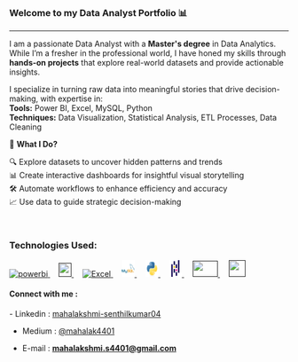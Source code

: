 

<h3> Welcome to my Data Analyst Portfolio 📊 </h3>
<hr> <!-- Horizontal line -->
<p> I am a passionate Data Analyst with a <b>Master's degree</b> in Data Analytics. While I’m a fresher in the professional world, I have honed my skills through <b>hands-on projects</b> that explore real-world datasets and provide actionable insights.  
<br>

  I specialize in turning raw data into meaningful stories that drive decision-making, with expertise in:
<br> 
<b>Tools:</b> Power BI, Excel, MySQL, Python
<br>
<b>Techniques:</b> Data Visualization, Statistical Analysis, ETL Processes, Data Cleaning 
<br>

🚀 <b>What I Do?</b>

 🔍 Explore datasets to uncover hidden patterns and trends
 <br>
 📊 Create interactive dashboards for insightful visual storytelling
 <br> 
 🛠️ Automate workflows to enhance efficiency and accuracy 
 <br>
 📈 Use data to guide strategic decision-making</p>
<br>

<h3 align="left">Technologies Used:</h3>
<p align="left">
<a href "https://iconscout.com/icons/powerbi-logo-in-yellow" target="_blank" rel="noreferrer"> <img src = "https://raw.githubusercontent.com/marclelijveld/Power-BI-Icons/refs/heads/main/PNG/Power-BI.png" alt="powerbi" width="23" height="25"/> </a>
&nbsp;&nbsp;&nbsp;
<a href "https://iconscout.com/icons/powerbi-logo-in-yellow" target="_blank" rel="noreferrer"> <img src = "https://raw.githubusercontent.com/marclelijveld/Power-BI-Icons/refs/heads/main/PNG/Power-Query-Colored.png" width="23" height="25"/> </a>
&nbsp;&nbsp;&nbsp;
<a href="https://iconscout.com/icons/excel"  target="_blank" rel="noreferrer"> <img src = "https://raw.githubusercontent.com/sempostma/office365-icons/refs/heads/master/png/256/excel.png" alt="Excel" width="23" height="25"/> </a>
&nbsp;&nbsp;&nbsp;
<a href="https://www.mysql.com/" target="_blank" rel="noreferrer"> <img src="https://raw.githubusercontent.com/devicons/devicon/master/icons/mysql/mysql-original-wordmark.svg" alt="mysql" width="23" height="30"/> </a>
&nbsp;&nbsp;&nbsp;
<a href="https://www.python.org" target="_blank" rel="noreferrer"> <img src="https://raw.githubusercontent.com/devicons/devicon/master/icons/python/python-original.svg" alt="python" width="23" height="30"/> </a>
&nbsp;&nbsp;&nbsp;
<a href="https://pandas.pydata.org/" target="_blank" rel="noreferrer"> <img src="https://raw.githubusercontent.com/devicons/devicon/2ae2a900d2f041da66e950e4d48052658d850630/icons/pandas/pandas-original.svg" alt="pandas" width="23" height="30"/> </a>
&nbsp;&nbsp;&nbsp;
<a href "https://iconscout.com/icons/powerbi-logo-in-yellow" target="_blank" rel="noreferrer"> <img src = "https://raw.githubusercontent.com/numpy/numpy/main/branding/logo/primary/numpylogo.svg" width="45" height="29"/> </a>
&nbsp;&nbsp;&nbsp;
<a href "https://iconscout.com/icons/powerbi-logo-in-yellow" target="_blank" rel="noreferrer"> <img src = "https://seaborn.pydata.org/_images/logo-tall-lightbg.svg" width="30" height="30"/> </a>
</p>


<h4>Connect with me :</h4>
- Linkedin : <a href="https://www.linkedin.com/in/mahalakshmi- 
                       senthilkumar04/">mahalakshmi-senthilkumar04</a>

- Medium : [@mahalak4401](@mahalak4401)

- E-mail : **mahalakshmi.s4401@gmail.com**
